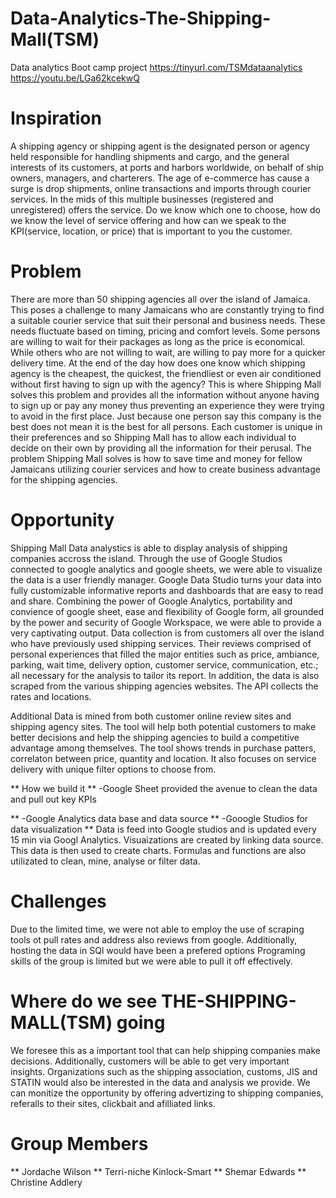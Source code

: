 # Data-Analytics-The-Shipping-Mall(TSM)
Data analytics Boot camp project
https://tinyurl.com/TSMdataanalytics
https://youtu.be/LGa62kcekwQ

# Inspiration

A shipping agency or shipping agent is the designated person or agency held responsible for handling shipments and cargo, and the general interests of its customers, at ports and harbors worldwide, on behalf of ship owners, managers, and charterers. The age of e-commerce has cause a surge is drop shipments, online transactions and imports through courier services. In the mids of this multiple businesses (registered and unregistered) offers the service. Do we know which one to choose, how do we know the level of service offering and how can we speak to the KPI(service, location, or price) that is important to you the customer.

# Problem
There are more than 50 shipping agencies all over the island of Jamaica. This poses a challenge to many Jamaicans who are constantly trying to find a suitable courier service that suit their personal and business needs. These needs fluctuate based on timing, pricing and comfort levels. Some persons are willing to wait for their packages as long as the price is economical. While others who are not willing to wait, are willing to pay more for a quicker delivery time. At the end of the day how does one know which shipping agency is the cheapest, the quickest, the friendliest or even air conditioned without first having to sign up with the agency? This is where Shipping Mall solves this problem and provides all the information without anyone having to sign up or pay any money thus preventing an experience they were trying to avoid in the first place. Just because one person say this company is the best does not mean it is the best for all persons. Each customer is unique in their preferences and so Shipping Mall has to allow each individual to decide on their own by providing all the information for their perusal. The problem Shipping Mall solves is how to save time and money for fellow Jamaicans utilizing courier services and how to create business advantage for the shipping agencies.

# Opportunity
Shipping Mall Data analystics is able to display analysis of shipping companies accross the island. Through the use of Google Studios connected to google analytics and google sheets, we were able to visualize the data is a user friendly manager. Google Data Studio turns your data into fully customizable informative reports and dashboards that are easy to read and share. Combining the power of Google Analytics, portability and convience of google sheet, ease and flexibility of Google form, all grounded by the power and security of Google Workspace, we were able to provide a very captivating output. Data collection is from customers all over the island who have previously used shipping services. Their reviews comprised of personal experiences that filled the major entities such as price, ambiance, parking, wait time, delivery option, customer service, communication, etc.; all necessary for the analysis to tailor its report.  In addition, the data is also scraped from the various shipping agencies websites. The API collects the rates and locations.

Additional Data is mined from both customer online review sites and shipping agency sites. The tool will help both potential customers to make better decisions and help the shipping agencies to build a competitive advantage among themselves. The tool shows trends in purchase patters, correlaton between price, quantity and location. It also focuses on service delivery with unique filter options to choose from.


** How we build it
** -Google Sheet provided the avenue to clean the data and pull out key KPIs

** -Google Analytics data base and data source
** -Gooogle Studios for data visualization 
** Data is feed into Google studios and is updated every 15 min via Googl Analytics. Visuaizations are created by linking data source. This data is then used to create charts. Formulas and functions are also utilizated to clean, mine, analyse or filter data. 

# Challenges
Due to the limited time, we were not able to employ the use of scraping tools ot pull rates and address also reviews from google. 
Additionally, hosting the data in SQl would have been a prefered options
Programing skills of the group is limited but we were able to pull it off effectively. 

# Where do we see THE-SHIPPING-MALL(TSM) going
We foresee this as a important tool that can help shipping companies make decisions. Additionally, customers will be able to get very important insights. Organizations such as the shipping association, customs, JIS and STATIN would also be interested in the data and analysis we provide. We can monitize the opportunity by offering advertizing to shipping companies, referalls to their sites, clickbait and afilliated links.

# Group Members
** Jordache Wilson
** Terri-niche Kinlock-Smart
** Shemar Edwards
** Christine Addlery




